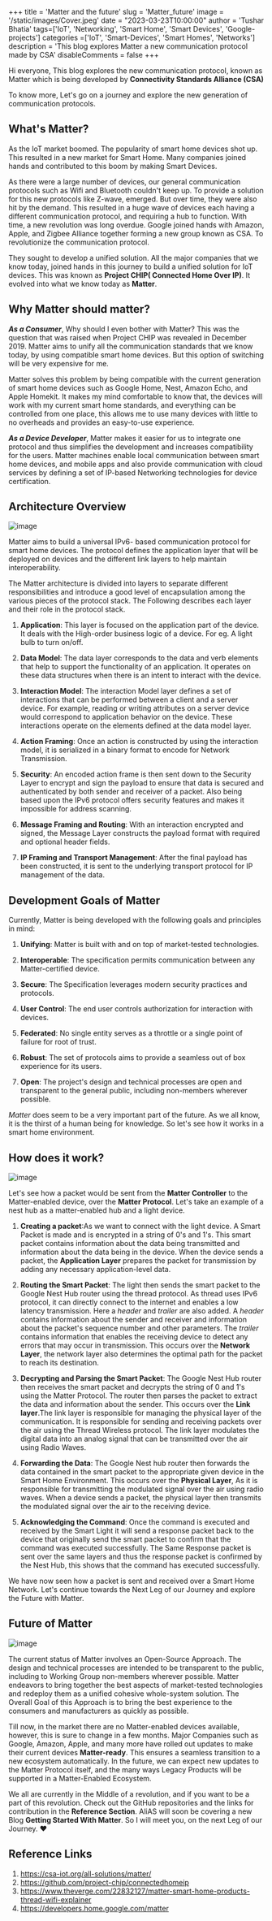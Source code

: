 +++
title = 'Matter and the future'
slug = 'Matter_future'
image = '/static/images/Cover.jpeg'
date = "2023-03-23T10:00:00"
author = 'Tushar Bhatia'
tags=['IoT', 'Networking', 'Smart Home', 'Smart Devices', 'Google-projects']
categories =['IoT', 'Smart-Devices', 'Smart Homes', 'Networks']
description = 'This blog explores Matter a new communication protocol made by CSA'
disableComments = false
+++

Hi everyone, This blog explores the new communication protocol, known as Matter which is being developed by **Connectivity Standards Alliance (CSA)**


To know more, Let's go on a journey and explore the new generation of communication protocols.


  ## What's Matter?
As the IoT market boomed. The popularity of smart home devices shot up. This resulted in a new market for Smart Home. Many companies joined hands and contributed to this boom by making Smart Devices.
  
  
As there were a large number of devices, our general communication protocols such as Wifi and Bluetooth couldn't keep up. To provide a solution for this new protocols like Z-wave, emerged. But over time, they were also hit by the demand. This resulted in a huge wave of devices each having a different communication protocol, and requiring a hub to function. With time, a new revolution was long overdue. Google joined hands with Amazon, Apple, and Zigbee Alliance together forming a new group known as CSA. To revolutionize the communication protocol.


They sought to develop a unified solution. All the major companies that we know today, joined hands in this journey to build a unified solution for IoT devices.
This was known as **Project CHIP( Connected Home Over IP)**. It evolved into what we know today as **Matter**.

  
  ## Why Matter should matter?
  
  
**_As a Consumer_**, Why should I even bother with Matter? This was the question that was raised when Project CHIP was revealed in December 2019. Matter aims to unify all the communication standards that we know today, by using compatible smart home devices. But this option of switching will be very expensive for me. 


Matter solves this problem by being compatible with the current generation of smart home devices such as Google Home, Nest, Amazon Echo, and Apple Homekit. It makes my mind comfortable to know that, the devices will work with my current smart home standards, and everything can be controlled from one place, this allows me to use many devices with little to no overheads and provides an easy-to-use experience.
  
  
**_As a Device Developer_**, Matter makes it easier for us to integrate one protocol and thus simplifies the development and increases compatibility for the users. Matter machines enable local communication between smart home devices, and mobile apps and also provide communication with cloud services by defining a set of IP-based Networking technologies for device certification.
  
 
 ## Architecture Overview 
![image](/static/images/Matter_Layered_Arch-min-min.jpeg#center)

  
Matter aims to build a universal IPv6- based communication protocol for smart home devices. The protocol defines the application layer that will be deployed on devices and the different link layers to help maintain interoperability.
   
The Matter architecture is divided into layers to separate different responsibilities and introduce a good level of encapsulation among the various pieces of the protocol stack. The Following describes each layer and their role in the protocol stack.
   
1. **Application**: This layer is focused on the application part of the device. It deals with the High-order business logic of a device. For eg. A light bulb to turn on/off.

2. **Data Model**: The data layer corresponds to the data and verb elements that help to support the functionality of an application. It operates on these data structures when there is an intent to interact with the device.

3. **Interaction Model**: The interaction Model layer defines a set of interactions that can be performed between a client and a server device. For example, reading or writing attributes on a server device would correspond to application behavior on the device. These interactions operate on the elements defined at the data model layer.

4. **Action Framing**: Once an action is constructed by using the interaction model, it is serialized in a binary format to encode for Network Transmission.

5. **Security**: An encoded action frame is then sent down to the Security Layer to encrypt and sign the payload to ensure that data is secured and authenticated by both sender and receiver of a packet. Also being based upon the IPv6 protocol offers security features and makes it impossible for address scanning.

6. **Message Framing and Routing**: With an interaction encrypted and signed, the Message Layer constructs the payload format with required and optional header fields.

7. **IP Framing and Transport Management**: After the final payload has been constructed, it is sent to the underlying transport protocol for IP management of the data.


## Development Goals of Matter


Currently, Matter is being developed with the following goals and principles in mind:


1. **Unifying**: Matter is built with and on top of market-tested technologies.

2. **Interoperable**: The specification permits communication between any Matter-certified device.

3. **Secure**: The Specification leverages modern security practices and protocols.

4. **User Control**: The end user controls authorization for interaction with devices.

5. **Federated**: No single entity serves as a throttle or a single point of failure for root of trust.

6. **Robust**: The set of protocols aims to provide a seamless out of box experience for its users.

7. **Open**: The project's design and technical processes are open and transparent to the general public, including non-members wherever possible.
    
  
  _Matter_ does seem to be a very important part of the future. As we all know, it is the thirst of a human being for knowledge. So let's see how it works in a smart home environment.
  
  
  ## How does it work?
  ![image](/static/images/Thread_Matter.jpeg#center)
 
 
  Let's see how a packet would be sent from the **Matter Controller** to the Matter-enabled device, over the **Matter Protocol**.
  Let's take an example of a nest hub as a matter-enabled hub and a light device.
  
  
  1. **Creating a packet**:As we want to connect with the light device. A Smart Packet is made and is encrypted in a string of 0's and 1's. This smart packet contains information about the data being transmitted and information about the data being in the device. When the device sends a packet, the **Application Layer** prepares the packet for transmission by adding any necessary application-level data.

2. **Routing the Smart Packet**: The light then sends the smart packet to the Google Nest Hub router using the thread protocol. As thread uses IPv6 protocol, it can directly connect to the internet and enables a low latency transmission. Here a _header_ and _trailer_ are also added. A _header_ contains information about the sender and receiver and information about the packet's sequence number and other parameters. The _trailer_ contains information that enables the receiving device to detect any errors that may occur in transmission. This occurs over the **Network Layer**, the network layer also determines the optimal path for the packet to reach its destination.

3. **Decrypting and Parsing the Smart Packet**: The Google Nest Hub router then receives the smart packet and decrypts the string of 0 and 1's using the Matter Protocol. The router then parses the packet to extract the data and information about the sender. This occurs over the **Link layer**.The link layer is responsible for managing the physical layer of the communication. It is responsible for sending and receiving packets over the air using the Thread Wireless protocol. The link layer modulates the digital data into an analog signal that can be transmitted over the air using Radio Waves.


4. **Forwarding the Data**: The Google Nest hub router then forwards the data contained in the smart packet to the appropriate given device in the Smart Home Environment. This occurs over the **Physical Layer**, As it is responsible for transmitting the modulated signal over the air using radio waves. When a device sends a packet, the physical layer then transmits the modulated signal over the air to the receiving device.

5. **Acknowledging the Command**: Once the command is executed and received by the Smart Light it will send a response packet back to the device that originally send the smart packet to confirm that the command was executed successfully. The Same Response packet is sent over the same layers and thus the response packet is confirmed by the Nest Hub, this shows that the command has executed successfully.


We have now seen how a packet is sent and received over a Smart Home Network. Let's continue towards the Next Leg of our Journey and explore the Future with Matter. 

 
## Future of Matter
![image](/static/images/CSA%20Matter.jpeg)


The current status of Matter involves an Open-Source Approach. The design and technical processes are intended to be transparent to the public, including to Working Group non-members wherever possible. Matter endeavors to bring together the best aspects of market-tested technologies and redeploy them as a unified cohesive whole-system solution. The Overall Goal of this Approach is to bring the best experience to the consumers and manufacturers as quickly as possible.
  
Till now, in the market there are no Matter-enabled devices available, however, this is sure to change in a few months. Major Companies such as Google, Amazon, Apple, and many more have rolled out updates to make their current devices **Matter-ready**. This ensures a seamless transition to a new ecosystem automatically. In the future, we can expect new updates to the Matter Protocol itself, and the many ways Legacy Products will be supported in a Matter-Enabled Ecosystem.
  
We all are currently in the Middle of a revolution, and if you want to be a part of this revolution.
Check out the GitHub repositories and the links for contribution in the **Reference Section**. AliAS will soon be covering a new Blog **Getting Started With Matter**. So I will meet you, on the next Leg of our Journey. ♥
 
 ## Reference Links
 1. https://csa-iot.org/all-solutions/matter/
 2. https://github.com/project-chip/connectedhomeip
 3. https://www.theverge.com/22832127/matter-smart-home-products-thread-wifi-explainer
 4. https://developers.home.google.com/matter
